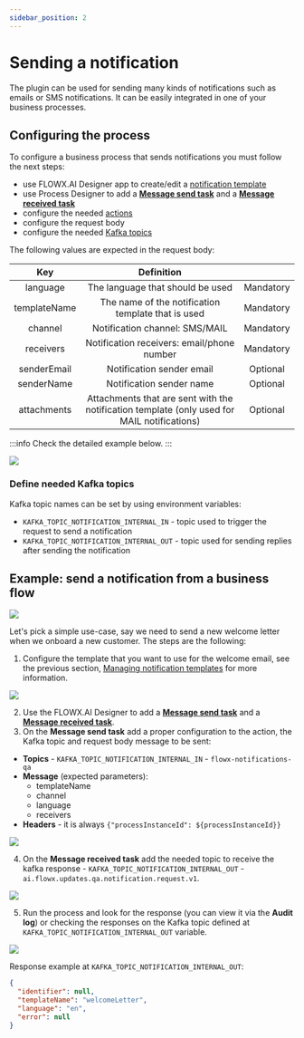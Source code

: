 ```yaml
---
sidebar_position: 2
---
```


# Sending a notification

The plugin can be used for sending many kinds of notifications such as emails or SMS notifications. It can be easily integrated in one of your business processes.

## **Configuring the process**

To configure a business process that sends notifications you must follow the next steps:

* use FLOWX.AI Designer app to create/edit a [notification template](./managing-notification-templates.md)
* use Process Designer to add a [**Message send task**](../../../../../building-blocks/node/message-send-received-task-node.md#message-send-task) and a [**Message received task**](../../../)
* configure the needed [actions](../../../../../building-blocks/actions.md)
* configure the request body
* configure the needed [Kafka topics](../../../plugins-setup-guide/notifications-plugin-setup/notifications-plugin-setup.md)

The following values are expected in the request body:

|        Key        |                                          Definition                                         |                |
| :---------------: | :-----------------------------------------------------------------------------------------: | :------------: |
|      language     |                               The language that should be used                              |    Mandatory   |
|    templateName   |                      The name of the notification template that is used                     |    Mandatory   |
|      channel      |                             Notification channel: SMS/MAIL                                  |    Mandatory   |
|     receivers     |                          Notification receivers: email/phone number                         |    Mandatory   |
|    senderEmail    |                                  Notification sender email                                  |    Optional    |
|     senderName    |                                   Notification sender name                                  |    Optional    |
|    attachments    | Attachments that are sent with the notification template (only used for MAIL notifications) |    Optional    |

:::info
Check the detailed example below.
:::

![](https://s3.eu-west-1.amazonaws.com/docx.flowx.ai/2.12/notification_archi_send.png)

### Define needed Kafka topics

Kafka topic names can be set by using environment variables:

* `KAFKA_TOPIC_NOTIFICATION_INTERNAL_IN` - topic used to trigger the request to send a notification
* `KAFKA_TOPIC_NOTIFICATION_INTERNAL_OUT` - topic used for sending replies after sending the notification


## Example: send a notification from a business flow

![](https://s3.eu-west-1.amazonaws.com/docx.flowx.ai/2.12/send_a_notification_proc.png)

Let's pick a simple use-case, say we need to send a new welcome letter when we onboard a new customer. The steps are the following:

1. Configure the template that you want to use for the welcome email, see the previous section, [Managing notification templates](managing-notification-templates.md) for more information.

![](https://s3.eu-west-1.amazonaws.com/docx.flowx.ai/2.12/send_a_notif_from_business_flow.gif)

2. Use the FLOWX.AI Designer to add a [**Message send task**](../../../../../building-blocks/node/message-send-received-task-node.md#message-send-task) and a [**Message received task**](../../../).
3. On the **Message send task** add a proper configuration to the action, the Kafka topic and request body message to be sent:

* **Topics** - `KAFKA_TOPIC_NOTIFICATION_INTERNAL_IN` - `flowx-notifications-qa`
* **Message** (expected parameters):
    * templateName
    * channel
    * language
    * receivers
* **Headers** - it is always `{"processInstanceId": ${processInstanceId}}`

![](https://s3.eu-west-1.amazonaws.com/docx.flowx.ai/2.12/notif_params_send.png)

4. On the **Message received task** add the needed topic to receive the kafka response - `KAFKA_TOPIC_NOTIFICATION_INTERNAL_OUT` - `ai.flowx.updates.qa.notification.request.v1`.

![](https://s3.eu-west-1.amazonaws.com/docx.flowx.ai/2.12/generate_notif_receive.png)

5. Run the process and look for the response (you can view it via the **Audit log**) or checking the responses on the Kafka topic defined at `KAFKA_TOPIC_NOTIFICATION_INTERNAL_OUT` variable.

![](https://s3.eu-west-1.amazonaws.com/docx.flowx.ai/2.12/notif_send_resp.png)


Response example at `KAFKA_TOPIC_NOTIFICATION_INTERNAL_OUT`:

```json
{
  "identifier": null,
  "templateName": "welcomeLetter",
  "language": "en",
  "error": null
}
```
